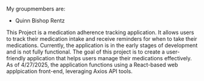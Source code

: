 My groupmembers are:
- Quinn Bishop Rentz


This Project is a medication adherence tracking application. It allows users to track their medication intake and receive reminders for when to take their medications. Currently, the application is in the early stages of development and is not fully functional. The goal of this project is to create a user-friendly application that helps users manage their medications effectively. As of 4/27/2025, the application functions using a React-based web applpication front-end, leveraging Axios API tools.
